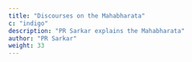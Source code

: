 ```yaml
---
title: "Discourses on the Mahabharata"
c: "indigo"
description: "PR Sarkar explains the Mahabharata"
author: "PR Sarkar"
weight: 33
---
```



